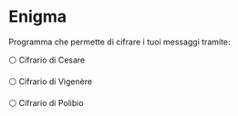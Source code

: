 # Enigma

Programma che permette di cifrare i tuoi messaggi tramite:

:white_circle:	Cifrario di Cesare

:white_circle:  Cifrario di Vigenère
	
:white_circle:	Cifrario di Polibio
